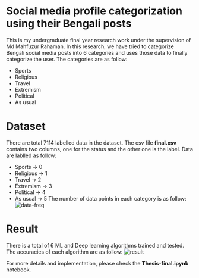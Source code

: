 # Social media profile categorization using their Bengali posts

This is my undergraduate final year research work under the supervision of Md Mahfuzur Rahaman. In this research, we have tried to categorize Bengali social media posts into 6 categories and uses those data to finally categorize the user. The categories are as follow:
- Sports
- Religious
- Travel
- Extremism
- Political
- As usual

# Dataset
There are total 7114 labelled data in the dataset. The csv file **final.csv** contains two columns, one for the status and the other one is the label. Data are lablled as follow:
- Sports -> 0
- Religious -> 1
- Travel -> 2
- Extremism -> 3
- Political -> 4
- As usual -> 5
The number of data points in each category is as follow:
![data-freq](https://user-images.githubusercontent.com/6221138/141504121-c8a43d5a-e500-4240-914a-72ea097529e6.jpg)

# Result
There is a total of 6 ML and Deep learning algorithms trained and tested. The accuracies of each algorithm are as follow:
![result](https://user-images.githubusercontent.com/6221138/141504112-97fa820b-f554-4c23-ae91-40e6723a428a.jpg)

For more details and implementation, please check the **Thesis-final.ipynb** notebook.
